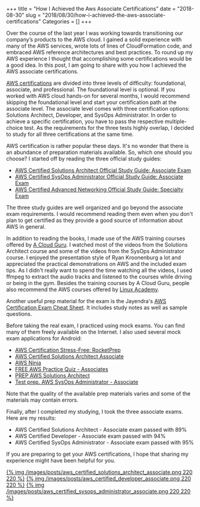 +++
title = "How I Achieved the Aws Associate Certifications"
date = "2018-08-30"
slug = "2018/08/30/how-i-achieved-the-aws-associate-certifications"
Categories = []
+++

Over the course of the last year I was working towards transitioning our company’s products to the AWS cloud. I gained a solid experience with many of the AWS services, wrote lots of lines of CloudFormation code, and embraced AWS reference architectures and best practices. To round up my AWS experience I thought that accomplishing some certifications would be a good idea. In this post, I am going to share with you how I achieved the AWS associate certifications.

<!--more-->

[AWS certifications](https://aws.amazon.com/certification/) are divided into three levels of difficulty: foundational, associate, and professional. The foundational level is optional. If you worked with AWS cloud hands-on for several months, I would recommend skipping the foundational level and start your certification path at the associate level. The associate level comes with three certification options: Solutions Architect, Developer, and SysOps Administrator. In order to achieve a specific certification, you have to pass the respective multiple-choice test. As the requirements for the three tests highly overlap, I decided to study for all three certifications at the same time.

AWS certification is rather popular these days. It's no wonder that there is an abundance of preparation materials available. So, which one should you choose? I started off by reading the three official study guides:

* [AWS Certified Solutions Architect Official Study Guide: Associate Exam](https://www.amazon.com/Certified-Solutions-Architect-Official-Study/dp/1119138558)
* [AWS Certified SysOps Administrator Official Study Guide: Associate Exam](https://www.amazon.com/Certified-SysOps-Administrator-Official-Study/dp/1119377420)
* [AWS Certified Advanced Networking Official Study Guide: Specialty Exam](https://www.amazon.com/Certified-Advanced-Networking-Official-Study-ebook/dp/B079VKD1CN)

The three study guides are well organized and go beyond the associate exam requirements. I would recommend reading them even when you don't plan to get certified as they provide a good source of information about AWS in general.

In addition to reading the books, I made use of the AWS training courses offered by [A Cloud Guru](https://acloud.guru/courses?vendors=aws). I watched most of the videos from the Solutions Architect course and some of the videos from the SysOps Administrator course. I enjoyed the presentation style of Ryan Kroonenburg a lot and appreciated the practical demonstrations on AWS and the included exam tips. As I didn't really want to spend the time watching all the videos, I used ffmpeg to extract the audio tracks and listened to the courses while driving or being in the gym. Besides the training courses by A Cloud Guru, people also recommend the AWS courses offered by [Linux Academy](https://linuxacademy.com/amazon-web-services/courses).

Another useful prep material for the exam is the Jayendra's [AWS Certification Exam Cheat Sheet](http://jayendrapatil.com/aws-certification-exam-cheat-sheet/). It includes study notes as well as sample questions.

Before taking the real exam, I practiced using mock exams. You can find many of them freely available on the Internet. I also used several mock exam applications for Android:

* [AWS Certification Stress-Free: RocketPrep](https://play.google.com/store/apps/details?id=com.embleton.awstrainer)
* [AWS Certified Solutions Architect Associate](https://play.google.com/store/apps/details?id=com.magycbytes.aws)
* [AWS Ninja](https://play.google.com/store/apps/details?id=com.gent.dev.awsninja)
* [FREE AWS Practice Quiz - Associates](https://play.google.com/store/apps/details?id=com.vikashiiit.aws)
* [PREP AWS Solutions Architect](https://play.google.com/store/apps/details?id=com.ywdrtt.awssa)
* [Test prep. AWS SysOps Administrator - Associate](https://play.google.com/store/apps/details?id=com.magycbytes.awssys)

Note that the quality of the available prep materials varies and some of the materials may contain errors.

Finally, after I completed my studying, I took the three associate exams. Here are my results:

* AWS Certified Solutions Architect - Associate exam passed with 89%
* AWS Certified Developer - Associate exam passed with 94%
* AWS Certified SysOps Administrator - Associate exam passed with 95%

If you are preparing to get your AWS certifications, I hope that sharing my experience might have been helpful for you.

[{% img /images/posts/aws_certified_solutions_architect_associate.png 220 220 %}](https://www.youracclaim.com/badges/7ca4b13c-e705-4c83-927b-2574b6a3d1c0/public_url)
[{% img /images/posts/aws_certified_developer_associate.png 220 220 %}](https://www.youracclaim.com/badges/678684ce-5ae1-44e0-b40f-b8a48bdd7c06/public_url)
[{% img /images/posts/aws_certified_sysops_administrator_associate.png 220 220 %}](https://www.youracclaim.com/badges/60aaf94d-6b0a-4fa8-9a09-dc8522d61400/public_url)
